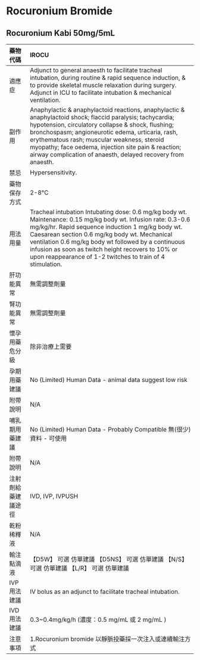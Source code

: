 # Rocuronium Bromide

## Rocuronium Kabi 50mg/5mL

| 藥物代碼           | IROCU                                                                                                                                                                                                                                                                                                                                                                                        |
|:-------------------|:---------------------------------------------------------------------------------------------------------------------------------------------------------------------------------------------------------------------------------------------------------------------------------------------------------------------------------------------------------------------------------------------|
| 適應症             | Adjunct to general anaesth to facilitate tracheal intubation, during routine & rapid sequence induction, & to provide skeletal muscle relaxation during surgery. Adjunct in ICU to facilitate intubation & mechanical ventilation.                                                                                                                                                           |
| 副作用             | Anaphylactic & anaphylactoid reactions, anaphylactic & anaphylactoid shock; flaccid paralysis; tachycardia; hypotension, circulatory collapse & shock, flushing; bronchospasm; angioneurotic edema, urticaria, rash, erythematous rash; muscular weakness, steroid myopathy; face oedema, injection site pain & reaction; airway complication of anaesth, delayed recovery from anaesth.     |
| 禁忌               | Hypersensitivity.                                                                                                                                                                                                                                                                                                                                                                            |
| 藥物保存方式       | 2-8℃                                                                                                                                                                                                                                                                                                                                                                                         |
| 用法用量           | Tracheal intubation Intubating dose: 0.6 mg/kg body wt. Maintenance: 0.15 mg/kg body wt. Infusion rate: 0.3-0.6 mg/kg/hr. Rapid sequence induction 1 mg/kg body wt. Caesarean section 0.6 mg/kg body wt. Mechanical ventilation 0.6 mg/kg body wt followed by a continuous infusion as soon as twitch height recovers to 10% or upon reappearance of 1-2 twitches to train of 4 stimulation. |
| 肝功能異常         | 無需調整劑量                                                                                                                                                                                                                                                                                                                                                                                 |
| 腎功能異常         | 無需調整劑量                                                                                                                                                                                                                                                                                                                                                                                 |
| 懷孕用藥危分級     | 除非治療上需要                                                                                                                                                                                                                                                                                                                                                                               |
| 孕期用藥建議       | No (Limited) Human Data - animal data suggest low risk                                                                                                                                                                                                                                                                                                                                       |
| 附帶說明           | N/A                                                                                                                                                                                                                                                                                                                                                                                          |
| 哺乳期用藥建議     | No (Limited) Human Data - Probably Compatible 無(很少)資料 - 可使用                                                                                                                                                                                                                                                                                                                          |
| 附帶說明           | N/A                                                                                                                                                                                                                                                                                                                                                                                          |
| 注射劑給藥建議途徑 | IVD, IVP, IVPUSH                                                                                                                                                                                                                                                                                                                                                                             |
| 乾粉稀釋液         | N/A                                                                                                                                                                                                                                                                                                                                                                                          |
| 輸注點滴液         | 【D5W】 可選 仿單建議  【D5NS】 可選 仿單建議  【N/S】 可選 仿單建議  【L/R】 可選 仿單建議                                                                                                                                                                                                                                                                                                  |
| IVP 用法建議       | IV bolus as an adjunct to facilitate tracheal intubation.                                                                                                                                                                                                                                                                                                                                    |
| IVD 用法建議       | 0.3~0.4mg/kg/h (濃度：0.5 mg/mL 或 2 mg/mL )                                                                                                                                                                                                                                                                                                                                                 |
| 注意事項           | 1.Rocuronium bromide 以靜脈投藥採一次注入或連續輸注方式                                                                                                                                                                                                                                                                                                                                      |

